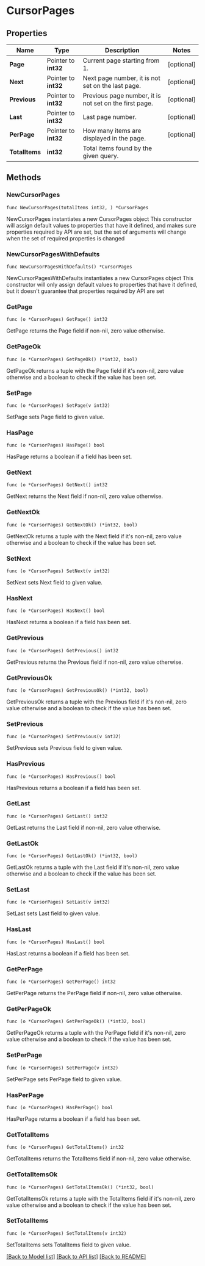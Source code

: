 # CursorPages

## Properties

Name | Type | Description | Notes
------------ | ------------- | ------------- | -------------
**Page** | Pointer to **int32** | Current page starting from 1. | [optional] 
**Next** | Pointer to **int32** | Next page number, it is not set on the last page.  | [optional] 
**Previous** | Pointer to **int32** | Previous page number, it is not set on the first page.  | [optional] 
**Last** | Pointer to **int32** | Last page number. | [optional] 
**PerPage** | Pointer to **int32** | How many items are displayed in the page. | [optional] 
**TotalItems** | **int32** | Total items found by the given query. | 

## Methods

### NewCursorPages

`func NewCursorPages(totalItems int32, ) *CursorPages`

NewCursorPages instantiates a new CursorPages object
This constructor will assign default values to properties that have it defined,
and makes sure properties required by API are set, but the set of arguments
will change when the set of required properties is changed

### NewCursorPagesWithDefaults

`func NewCursorPagesWithDefaults() *CursorPages`

NewCursorPagesWithDefaults instantiates a new CursorPages object
This constructor will only assign default values to properties that have it defined,
but it doesn't guarantee that properties required by API are set

### GetPage

`func (o *CursorPages) GetPage() int32`

GetPage returns the Page field if non-nil, zero value otherwise.

### GetPageOk

`func (o *CursorPages) GetPageOk() (*int32, bool)`

GetPageOk returns a tuple with the Page field if it's non-nil, zero value otherwise
and a boolean to check if the value has been set.

### SetPage

`func (o *CursorPages) SetPage(v int32)`

SetPage sets Page field to given value.

### HasPage

`func (o *CursorPages) HasPage() bool`

HasPage returns a boolean if a field has been set.

### GetNext

`func (o *CursorPages) GetNext() int32`

GetNext returns the Next field if non-nil, zero value otherwise.

### GetNextOk

`func (o *CursorPages) GetNextOk() (*int32, bool)`

GetNextOk returns a tuple with the Next field if it's non-nil, zero value otherwise
and a boolean to check if the value has been set.

### SetNext

`func (o *CursorPages) SetNext(v int32)`

SetNext sets Next field to given value.

### HasNext

`func (o *CursorPages) HasNext() bool`

HasNext returns a boolean if a field has been set.

### GetPrevious

`func (o *CursorPages) GetPrevious() int32`

GetPrevious returns the Previous field if non-nil, zero value otherwise.

### GetPreviousOk

`func (o *CursorPages) GetPreviousOk() (*int32, bool)`

GetPreviousOk returns a tuple with the Previous field if it's non-nil, zero value otherwise
and a boolean to check if the value has been set.

### SetPrevious

`func (o *CursorPages) SetPrevious(v int32)`

SetPrevious sets Previous field to given value.

### HasPrevious

`func (o *CursorPages) HasPrevious() bool`

HasPrevious returns a boolean if a field has been set.

### GetLast

`func (o *CursorPages) GetLast() int32`

GetLast returns the Last field if non-nil, zero value otherwise.

### GetLastOk

`func (o *CursorPages) GetLastOk() (*int32, bool)`

GetLastOk returns a tuple with the Last field if it's non-nil, zero value otherwise
and a boolean to check if the value has been set.

### SetLast

`func (o *CursorPages) SetLast(v int32)`

SetLast sets Last field to given value.

### HasLast

`func (o *CursorPages) HasLast() bool`

HasLast returns a boolean if a field has been set.

### GetPerPage

`func (o *CursorPages) GetPerPage() int32`

GetPerPage returns the PerPage field if non-nil, zero value otherwise.

### GetPerPageOk

`func (o *CursorPages) GetPerPageOk() (*int32, bool)`

GetPerPageOk returns a tuple with the PerPage field if it's non-nil, zero value otherwise
and a boolean to check if the value has been set.

### SetPerPage

`func (o *CursorPages) SetPerPage(v int32)`

SetPerPage sets PerPage field to given value.

### HasPerPage

`func (o *CursorPages) HasPerPage() bool`

HasPerPage returns a boolean if a field has been set.

### GetTotalItems

`func (o *CursorPages) GetTotalItems() int32`

GetTotalItems returns the TotalItems field if non-nil, zero value otherwise.

### GetTotalItemsOk

`func (o *CursorPages) GetTotalItemsOk() (*int32, bool)`

GetTotalItemsOk returns a tuple with the TotalItems field if it's non-nil, zero value otherwise
and a boolean to check if the value has been set.

### SetTotalItems

`func (o *CursorPages) SetTotalItems(v int32)`

SetTotalItems sets TotalItems field to given value.



[[Back to Model list]](../README.md#documentation-for-models) [[Back to API list]](../README.md#documentation-for-api-endpoints) [[Back to README]](../README.md)


